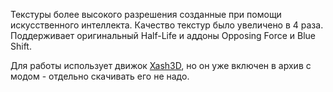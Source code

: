 Текстуры более высокого разрешения созданные при помощи искусственного интеллекта. Качество текстур было увеличено в 4 раза. Поддерживает оригинальный Half-Life и аддоны Opposing Force и Blue Shift.

Для работы использует движок [Xash3D](/games/Half_Life/Xash3D/), но он уже включен в архив с модом - отдельно скачивать его не надо.

